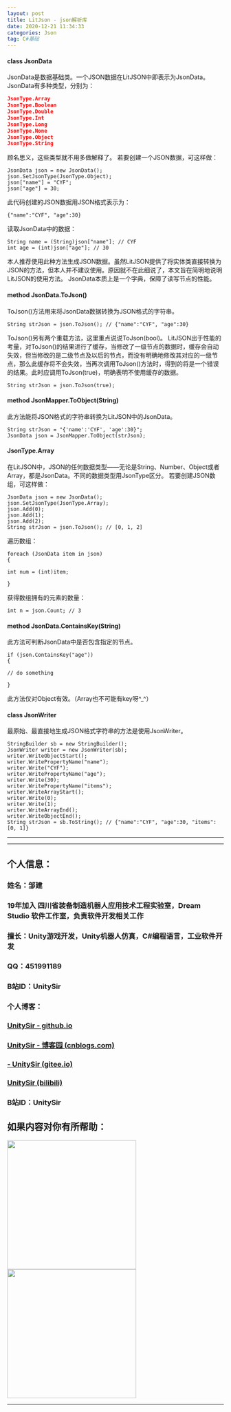 ```yaml
---
layout: post
title: LitJson - json解析库
date: 2020-12-21 11:34:33
categories: Json
tag: C#基础
---
```






#### class JsonData

JsonData是数据基础类。一个JSON数据在LitJSON中即表示为JsonData。
JsonData有多种类型，分别为：

```json
JsonType.Array
JsonType.Boolean
JsonType.Double
JsonType.Int
JsonType.Long
JsonType.None
JsonType.Object
JsonType.String
```



顾名思义，这些类型就不用多做解释了。
若要创建一个JSON数据，可这样做：

```
JsonData json = new JsonData();
json.SetJsonType(JsonType.Object);
json["name"] = "CYF";
json["age"] = 30;
```



此代码创建的JSON数据用JSON格式表示为：

```
{"name":"CYF", "age":30}
```



读取JsonData中的数据：

```
String name = (String)json["name"]; // CYF
int age = (int)json["age"]; // 30
```



本人推荐使用此种方法生成JSON数据。虽然LitJSON提供了将实体类直接转换为JSON的方法，但本人并不建议使用。原因就不在此细说了，本文旨在简明地说明LitJSON的使用方法。
JsonData本质上是一个字典，保障了读写节点的性能。

#### method JsonData.ToJson()

ToJson()方法用来将JsonData数据转换为JSON格式的字符串。

```
String strJson = json.ToJson(); // {"name":"CYF", "age":30}
```



ToJson()另有两个重载方法，这里重点说说ToJson(bool)。
LitJSON出于性能的考量，对ToJson()的结果进行了缓存，当修改了一级节点的数据时，缓存会自动失效，但当修改的是二级节点及以后的节点，而没有明确地修改其对应的一级节点，那么此缓存将不会失效，当再次调用ToJson()方法时，得到的将是一个错误的结果。此时应调用ToJson(true)，明确表明不使用缓存的数据。

```
String strJson = json.ToJson(true);
```



#### method JsonMapper.ToObject(String)

此方法能将JSON格式的字符串转换为LitJSON中的JsonData。

```
String strJson = "{'name':'CYF', 'age':30}";
JsonData json = JsonMapper.ToObject(strJson);
```



#### JsonType.Array

在LitJSON中，JSON的任何数据类型——无论是String、Number、Object或者Array，都是JsonData。不同的数据类型用JsonType区分。
若要创建JSON数组，可这样做：

```
JsonData json = new JsonData();
json.SetJsonType(JsonType.Array);
json.Add(0);
json.Add(1);
json.Add(2);
String strJson = json.ToJson(); // [0, 1, 2]
```



遍历数组：

```
foreach (JsonData item in json)
{

int num = (int)item;

}
```



获得数组拥有的元素的数量：

```
int n = json.Count; // 3
```



#### method JsonData.ContainsKey(String)

此方法可判断JsonData中是否包含指定的节点。

```
if (json.ContainsKey("age"))
{

// do something

}
```



此方法仅对Object有效。（Array也不可能有key呀^_^）

#### class JsonWriter

最原始、最直接地生成JSON格式字符串的方法是使用JsonWriter。

```
StringBuilder sb = new StringBuilder();
JsonWriter writer = new JsonWriter(sb);
writer.WriteObjectStart();
writer.WritePropertyName("name");
writer.Write("CYF");
writer.WritePropertyName("age");
writer.Write(30);
writer.WritePropertyName("items");
writer.WriteArrayStart();
writer.Write(0);
writer.Write(1);
writer.WriteArrayEnd();
writer.WriteObjectEnd();
String strJson = sb.ToString(); // {"name":"CYF", "age":30, "items":[0, 1]}
```





---

---


## 个人信息：
### 姓名：邹建

### 19年加入 四川省装备制造机器人应用技术工程实验室，Dream Studio 软件工作室，负责软件开发相关工作
### 擅长：Unity游戏开发，Unity机器人仿真，C#编程语言，工业软件开发

### QQ：451991189
### B站ID：UnitySir
### 个人博客：
### [UnitySir - github.io](https://unitysir.github.io/)
### [UnitySir - 博客园 (cnblogs.com)](https://www.cnblogs.com/unitysir/)
### [- UnitySir (gitee.io)](https://unitysir.gitee.io/)
### [UnitySir (bilibili)](https://space.bilibili.com/308511666)
### B站ID：UnitySir

## 如果内容对你有所帮助：
<img src="https://pic4.zhimg.com/v2-87fbc8ee6ab3fd92f423d414d039b627_b.jpeg" width="300px"/>
<img src="https://pic2.zhimg.com/v2-b8ab4acf7899b2ced11287cdbd8279b5_b.jpeg" width="300px"/>

---